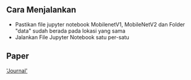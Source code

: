 ## Cara Menjalankan
- Pastikan file jupyter notebook MobilenetV1, MobileNetV2 dan Folder "data" sudah berada pada lokasi yang sama
- Jalankan File Jupyter Notebook satu per-satu

## Paper
['Journal'](https://rumahjurnal.or.id/index.php/JEKIN/article/view/1394)
